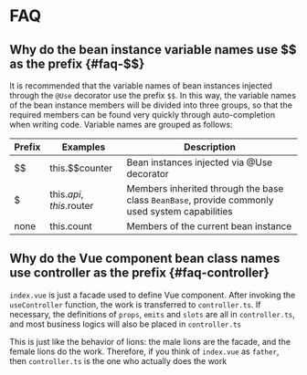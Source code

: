 # FAQ

## Why do the bean instance variable names use $$ as the prefix {#faq-$$}

It is recommended that the variable names of bean instances injected through the `@Use` decorator use the prefix `$$`. In this way, the variable names of the bean instance members will be divided into three groups, so that the required members can be found very quickly through auto-completion when writing code. Variable names are grouped as follows:

| Prefix | Examples                | Description                                                                                    |
| ------ | ----------------------- | ---------------------------------------------------------------------------------------------- |
| $$     | this.$$counter          | Bean instances injected via @Use decorator                                                     |
| $      | this.$api, this.$router | Members inherited through the base class `BeanBase`, provide commonly used system capabilities |
| none   | this.count              | Members of the current bean instance                                                           |

## Why do the Vue component bean class names use controller as the prefix {#faq-controller}

`index.vue` is just a facade used to define Vue component. After invoking the `useController` function, the work is transferred to `controller.ts`. If necessary, the definitions of `props`, `emits` and `slots` are all in `controller.ts`, and most business logics will also be placed in `controller.ts`

This is just like the behavior of lions: the male lions are the facade, and the female lions do the work. Therefore, if you think of `index.vue` as `father`, then `controller.ts` is the one who actually does the work
